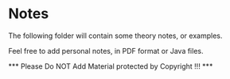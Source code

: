 # Notes
The following folder will contain some theory notes, or examples.

Feel free to add personal notes, in PDF format or Java files.

*** Please Do NOT Add Material protected by Copyright !!! ***

